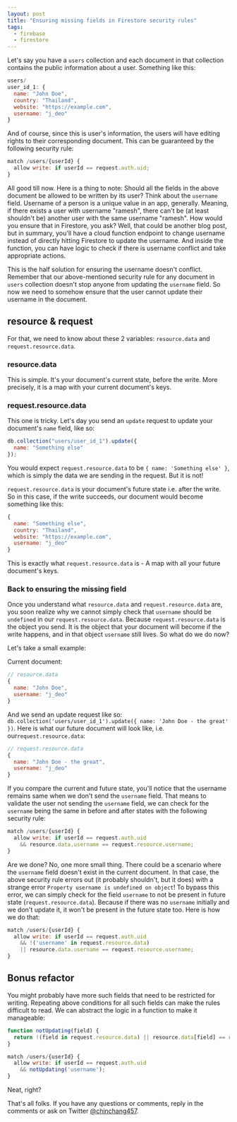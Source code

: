 ```yaml
---
layout: post
title: "Ensuring missing fields in Firestore security rules"
tags:
  - firebase
  - firestore
---
```


Let's say you have a `users` collection and each document in that collection contains the public information about a user. Something like this:

```js
users/
user_id_1: {
  name: "John Doe",
  country: "Thailand",
  website: "https://example.com",
  username: "j_deo"
}
```

And of course, since this is user's information, the users will have editing rights to their corresponding document. This can be guaranteed by the following security rule:

```js
match /users/{userId} {
  allow write: if userId == request.auth.uid;
}
```

All good till now. Here is a thing to note: Should all the fields in the above document be allowed to be written by its user? Think about the `username` field. Username of a person is a unique value in an app, generally. Meaning, if there exists a user with username "ramesh", there can't be (at least shouldn't be) another user with the same username "ramesh". How would you ensure that in Firestore, you ask? Well, that could be another blog post, but in summary, you'll have a cloud function endpoint to change username instead of directly hitting Firestore to update the username. And inside the function, you can have logic to check if there is username conflict and take appropriate actions.

This is the half solution for ensuring the username doesn't conflict. Remember that our above-mentioned security rule for any document in `users` collection doesn't stop anyone from updating the `username` field. So now we need to somehow ensure that the user cannot update their username in the document.

## resource & request

For that, we need to know about these 2 variables: `resource.data` and `request.resource.data`.

### resource.data

This is simple. It's your document's current state, before the write. More precisely, it is a map with your current document's keys.

### request.resource.data

This one is tricky. Let's day you send an `update` request to update your document's `name` field, like so:

```js
db.collection("users/user_id_1").update({
  name: "Something else"
});
```

You would expect `request.resource.data` to be `{ name: 'Something else' }`, which is simply the data we are sending in the request. But it is not!

`request.resource.data` is your document's future state i.e. after the write. So in this case, if the write succeeds, our document would become something like this:

```js
{
  name: "Something else",
  country: "Thailand",
  website: "https://example.com",
  username: "j_deo"
}
```

This is exactly what `request.resource.data` is - A map with all your future document's keys.

### Back to ensuring the missing field

Once you understand what `resource.data` and `request.resource.data` are, you soon realize why we cannot simply check that `username` should be `undefined` in our `request.resource.data`. Because `request.resource.data` is the object you send. It is the object that your document will become if the write happens, and in that object `username` still lives. So what do we do now?

Let's take a small example:

Current document:

```js
// resource.data
{
  name: "John Doe",
  username: "j_deo"
}
```

And we send an update request like so: `db.collection('users/user_id_1').update({ name: 'John Doe - the great' })`. Here is what our future document will look like, i.e. our`request.resource.data`:

```js
// request.resource.data
{
  name: "John Doe - the great",
  username: "j_deo"
}
```

If you compare the current and future state, you'll notice that the username remains same when we don't send the `username` field. That means to validate the user not sending the `username` field, we can check for the `username` being the same in before and after states with the following security rule:

```js
match /users/{userId} {
  allow write: if userId == request.auth.uid
    && resource.data.username == request.resource.username;
}
```

Are we done? No, one more small thing. There could be a scenario where the `username` field doesn't exist in the current document. In that case, the above security rule errors out (it probably shouldn't, but it does) with a strange error `Property username is undefined on object`! To bypass this error, we can simply check for the field `username` to not be present in future state (`request.resource.data`). Because if there was no `username` initially and we don't update it, it won't be present in the future state too. Here is how we do that:

```js
match /users/{userId} {
  allow write: if userId == request.auth.uid
    && !('username' in request.resource.data)
    || resource.data.username == request.resource.username;
}
```

## Bonus refactor

You might probably have more such fields that need to be restricted for writing. Repeating above conditions for all such fields can make the rules difficult to read. We can abstract the logic in a function to make it manageable:

```js
function notUpdating(field) {
  return !(field in request.resource.data) || resource.data[field] == request.resource.data[field]
}

match /users/{userId} {
  allow write: if userId == request.auth.uid
    && notUpdating('username');
}
```

Neat, right?

That's all folks. If you have any questions or comments, reply in the comments or ask on Twitter [@chinchang457](https://twitter.com/chinchang457).
